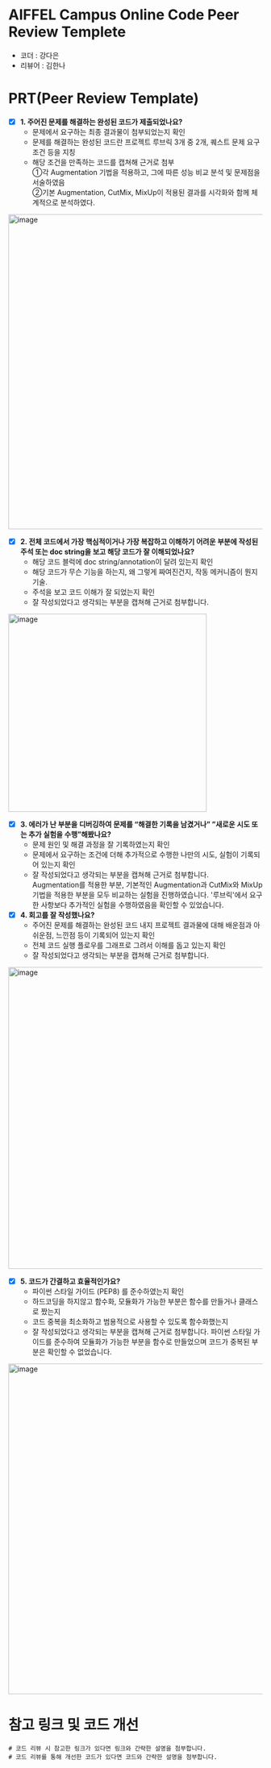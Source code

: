# AIFFEL Campus Online Code Peer Review Templete
- 코더 : 강다은
- 리뷰어 : 김한나


# PRT(Peer Review Template)
- [X]  **1. 주어진 문제를 해결하는 완성된 코드가 제출되었나요?**
    - 문제에서 요구하는 최종 결과물이 첨부되었는지 확인
    - 문제를 해결하는 완성된 코드란 프로젝트 루브릭 3개 중 2개, 
    퀘스트 문제 요구조건 등을 지칭
    - 해당 조건을 만족하는 코드를 캡쳐해 근거로 첨부<BR>
①각 Augmentation 기법을 적용하고, 그에 따른 성능 비교 분석 및 문제점을 서술하였음<BR>
②기본 Augmentation, CutMix, MixUp이 적용된 결과를 시각화와 함께 체계적으로 분석하였다.<BR>
<img width="625" alt="image" src="https://github.com/DiANA-KANG/AIFFEL-QUEST/assets/130530651/3b29ad2d-0c99-4159-9581-33d8b10d61c1">

    
- [X]  **2. 전체 코드에서 가장 핵심적이거나 가장 복잡하고 이해하기 어려운 부분에 작성된 
주석 또는 doc string을 보고 해당 코드가 잘 이해되었나요?**
    - 해당 코드 블럭에 doc string/annotation이 달려 있는지 확인
    - 해당 코드가 무슨 기능을 하는지, 왜 그렇게 짜여진건지, 작동 메커니즘이 뭔지 기술.
    - 주석을 보고 코드 이해가 잘 되었는지 확인
    - 잘 작성되었다고 생각되는 부분을 캡쳐해 근거로 첨부합니다.
<img width="393" alt="image" src="https://github.com/DiANA-KANG/AIFFEL-QUEST/assets/130530651/4d6ed05f-c6d1-4589-af69-68b2da7445c7">
   
- [X]  **3. 에러가 난 부분을 디버깅하여 문제를 “해결한 기록을 남겼거나” 
”새로운 시도 또는 추가 실험을 수행”해봤나요?**
    - 문제 원인 및 해결 과정을 잘 기록하였는지 확인
    - 문제에서 요구하는 조건에 더해 추가적으로 수행한 나만의 시도, 
    실험이 기록되어 있는지 확인
    - 잘 작성되었다고 생각되는 부분을 캡쳐해 근거로 첨부합니다.<BR>
Augmentation를 적용한 부분, 기본적인 Augmentation과 CutMix와 MixUp 기법을 적용한 부분을 모두 비교하는 실험을 진행하였습니다. '루브릭'에서 요구한 사항보다 추가적인 실험을 수행하였음을 확인할 수 있었습니다. 
- [X]  **4. 회고를 잘 작성했나요?**
    - 주어진 문제를 해결하는 완성된 코드 내지 프로젝트 결과물에 대해
    배운점과 아쉬운점, 느낀점 등이 기록되어 있는지 확인
    - 전체 코드 실행 플로우를 그래프로 그려서 이해를 돕고 있는지 확인
    - 잘 작성되었다고 생각되는 부분을 캡쳐해 근거로 첨부합니다.
<img width="599" alt="image" src="https://github.com/DiANA-KANG/AIFFEL-QUEST/assets/130530651/623ec725-88d1-4ed0-ad80-b84819df723c">
      
- [X]  **5. 코드가 간결하고 효율적인가요?**
    - 파이썬 스타일 가이드 (PEP8) 를 준수하였는지 확인
    - 하드코딩을 하지않고 함수화, 모듈화가 가능한 부분은 함수를 만들거나 클래스로 짰는지
    - 코드 중복을 최소화하고 범용적으로 사용할 수 있도록 함수화했는지
    - 잘 작성되었다고 생각되는 부분을 캡쳐해 근거로 첨부합니다.
파이썬 스타일 가이드를 준수하여 모듈화가 가능한 부분을 함수로 만들었으며 코드가 중복된 부분은 확인할 수 없었습니다.
<img width="656" alt="image" src="https://github.com/DiANA-KANG/AIFFEL-QUEST/assets/130530651/f888557e-ec36-431f-84e3-e48e8fc3e038">


# 참고 링크 및 코드 개선
```
# 코드 리뷰 시 참고한 링크가 있다면 링크와 간략한 설명을 첨부합니다.
# 코드 리뷰를 통해 개선한 코드가 있다면 코드와 간략한 설명을 첨부합니다.
```
